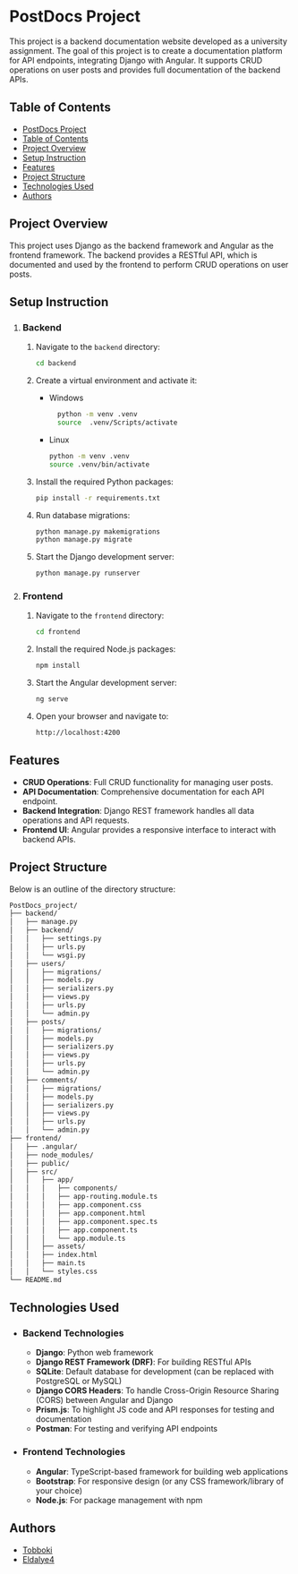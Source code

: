 # PostDocs Project

This project is a backend documentation website developed as a university assignment. The goal of this project is to create a documentation platform for API endpoints, integrating Django with Angular. It supports CRUD operations on user posts and provides full documentation of the backend APIs.

## Table of Contents

- [PostDocs Project](#postdocs-project)
- [Table of Contents](#table-of-contents)
- [Project Overview](#project-overview)
- [Setup Instruction](#setup-instruction)
- [Features](#features)
- [Project Structure](#project-structure)
- [Technologies Used](#technologies-used)
- [Authors](#authors)

## Project Overview

This project uses Django as the backend framework and Angular as the frontend framework. The backend provides a RESTful API, which is documented and used by the frontend to perform CRUD operations on user posts.

## Setup Instruction

1. ### Backend

    1. Navigate to the `backend` directory:

        ```bash
        cd backend
        ```

    2. Create a virtual environment and activate it:

         - Windows

             ```bash
               python -m venv .venv
               source  .venv/Scripts/activate
             ```

         - Linux

             ```bash
             python -m venv .venv
             source .venv/bin/activate
             ```

    3. Install the required Python packages:

        ```bash
        pip install -r requirements.txt
        ```

    4. Run database migrations:

        ```bash
        python manage.py makemigrations
        python manage.py migrate
        ```

    5. Start the Django development server:

        ```bash
        python manage.py runserver
        ```

2. ### Frontend

    1. Navigate to the `frontend` directory:

        ```bash
        cd frontend
        ```

    2. Install the required Node.js packages:

          ```bash
          npm install
          ```

    3. Start the Angular development server:

        ```bash
        ng serve
        ```

    4. Open your browser and navigate to:

        ```bash
       http://localhost:4200
        ```

## Features

- **CRUD Operations**: Full CRUD functionality for managing user posts.
- **API Documentation**: Comprehensive documentation for each API endpoint.
- **Backend Integration**: Django REST framework handles all data operations and API requests.
- **Frontend UI**: Angular provides a responsive interface to interact with backend APIs.

## Project Structure

Below is an outline of the directory structure:

  ```bash
  PostDocs_project/
├── backend/
│   ├── manage.py
│   ├── backend/
│   │   ├── settings.py
│   │   ├── urls.py
│   │   └── wsgi.py
│   ├── users/                 
│   │   ├── migrations/
│   │   ├── models.py
│   │   ├── serializers.py
│   │   ├── views.py
│   │   ├── urls.py
│   │   └── admin.py
│   ├── posts/                  
│   │   ├── migrations/
│   │   ├── models.py
│   │   ├── serializers.py
│   │   ├── views.py
│   │   ├── urls.py
│   │   └── admin.py
│   ├── comments/                  
│   │   ├── migrations/
│   │   ├── models.py
│   │   ├── serializers.py
│   │   ├── views.py
│   │   ├── urls.py
│   │   └── admin.py
├── frontend/
│   ├── .angular/              
│   ├── node_modules/        
│   ├── public/            
│   ├── src/
│   │   ├── app/
│   │   │   ├── components/
│   │   │   ├── app-routing.module.ts
│   │   │   ├── app.component.css
│   │   │   ├── app.component.html
│   │   │   ├── app.component.spec.ts
│   │   │   ├── app.component.ts
│   │   │   └── app.module.ts
│   │   ├── assets/            
│   │   ├── index.html          
│   │   ├── main.ts            
│   │   └── styles.css         
└── README.md

  ```

## Technologies Used

- ### Backend Technologies

  - **Django**: Python web framework
  - **Django REST Framework (DRF)**: For building RESTful APIs
  - **SQLite**: Default database for development (can be replaced with PostgreSQL or MySQL)
  - **Django CORS Headers**: To handle Cross-Origin Resource Sharing (CORS) between Angular and Django
  - **Prism.js**: To highlight JS code and API responses for testing and documentation
  - **Postman**: For testing and verifying API endpoints

- ### Frontend Technologies

  - **Angular**: TypeScript-based framework for building web applications
  - **Bootstrap**: For responsive design (or any CSS framework/library of your choice)
  - **Node.js**: For package management with npm

## Authors

- [Tobboki](https://github.com/Tobboki)
- [Eldalye4](https://github.com/Eldalye4)
